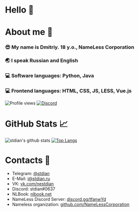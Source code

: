 # Hello 👋
# About me 💬
### 😎 My name is Dmitriy. 18 y.o., NameLess Corporation
### 🌏 I speak Russian and English
### 💻 Software languages: Python, Java
### 💻 Frontend languages: HTML, CSS, JS, LESS, Vue.js

![Profile views](https://gpvc.arturio.dev/stdian) [![Discord](https://img.shields.io/discord/416940275223625738)](https://discord.gg/tfanwYd)

# GitHub Stats 📈
![stdian's github stats](https://github-readme-stats.vercel.app/api?username=stdian&show_icons=true&count_private=true&theme=graywhite&include_all_commits=true&hide_title=true) [![Top Langs](https://github-readme-stats.vercel.app/api/top-langs/?username=stdian&layout=compact&theme=graywhite&count_private=true)](https://github.com/anuraghazra/github-readme-stats)

# Contacts 📧
* Telegram: [@stdian](https://t.me/stdian)
* E-Mail: [i@stdian.ru](mailto:i@stdian.ru)
* VK: [vk.com/nestdian](https://vk.com/nestdian)
* Discord: stdian#0637
* NLBook: [nlbook.net](http://nlbook.net)
* NameLess Discord Server: [discord.gg/tfanwYd](https://discord.gg/tfanwYd)
* Nameless organization: [github.com/NameLessCorporation](https://github.com/NameLessCorporation)

